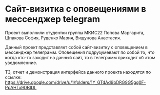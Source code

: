 # Сайт-визитка с оповещениями в мессенджер telegram

Проект выполнили студентки группы МКИС22 Попова Маргарита, Шпакова София, Руденко Мария, Вищунова Анастасия. 

Данный проект представляет собой сайт-визитку с оповещением в мессенджер телеграмм. Оповещения подрузумевают по собой то, что когда кто-то заходит на данный сайт, то в телеграмм приходит об этом уведомленние. 

ТЗ, отчет и демонстрация интерфейса данного проекта находятся по ссылке: https://drive.google.com/drive/u/1/folders/1Y_GTdAd9bDRG9G5gg0F-PpAHTx9DBIDL
